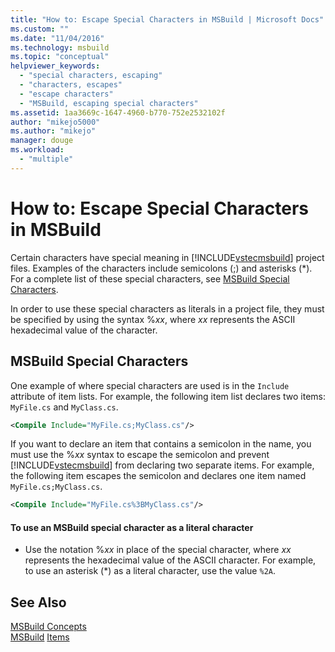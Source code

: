 ```yaml
---
title: "How to: Escape Special Characters in MSBuild | Microsoft Docs"
ms.custom: ""
ms.date: "11/04/2016"
ms.technology: msbuild
ms.topic: "conceptual"
helpviewer_keywords: 
  - "special characters, escaping"
  - "characters, escapes"
  - "escape characters"
  - "MSBuild, escaping special characters"
ms.assetid: 1aa3669c-1647-4960-b770-752e2532102f
author: "mikejo5000"
ms.author: "mikejo"
manager: douge
ms.workload: 
  - "multiple"
---
```

# How to: Escape Special Characters in MSBuild
Certain characters have special meaning in [!INCLUDE[vstecmsbuild](../extensibility/internals/includes/vstecmsbuild_md.md)] project files. Examples of the characters include semicolons (;) and asterisks (*). For a complete list of these special characters, see [MSBuild Special Characters](../msbuild/msbuild-special-characters.md).  
  
 In order to use these special characters as literals in a project file, they must be specified by using the syntax %*xx*, where *xx* represents the ASCII hexadecimal value of the character.  
  
## MSBuild Special Characters  
 One example of where special characters are used is in the `Include` attribute of item lists. For example, the following item list declares two items: `MyFile.cs` and `MyClass.cs`.  
  
```xml  
<Compile Include="MyFile.cs;MyClass.cs"/>  
```  
  
 If you want to declare an item that contains a semicolon in the name, you must use the %*xx* syntax to escape the semicolon and prevent [!INCLUDE[vstecmsbuild](../extensibility/internals/includes/vstecmsbuild_md.md)] from declaring two separate items. For example, the following item escapes the semicolon and declares one item named `MyFile.cs;MyClass.cs`.  
  
```xml  
<Compile Include="MyFile.cs%3BMyClass.cs"/>  
```  
  
#### To use an MSBuild special character as a literal character  
  
-   Use the notation %*xx* in place of the special character, where *xx* represents the hexadecimal value of the ASCII character. For example, to use an asterisk (*) as a literal character, use the value `%2A`.  
  
## See Also  
 [MSBuild Concepts](../msbuild/msbuild-concepts.md)   
 [MSBuild](../msbuild/msbuild.md)
 [Items](../msbuild/msbuild-items.md)